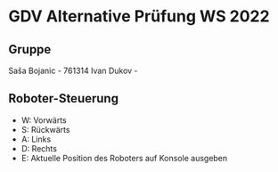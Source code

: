 # GDV Alternative Prüfung WS 2022

## **Gruppe**

Saša Bojanic - 761314
Ivan Dukov   - 

## **Roboter-Steuerung**

- W: Vorwärts
- S: Rückwärts
- A: Links
- D: Rechts
- E: Aktuelle Position des Roboters auf Konsole ausgeben
